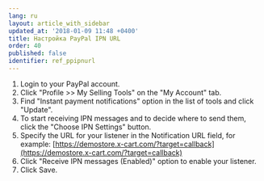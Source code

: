 ```yaml
---
lang: ru
layout: article_with_sidebar
updated_at: '2018-01-09 11:48 +0400'
title: Настройка PayPal IPN URL
order: 40
published: false
identifier: ref_ppipnurl
---
```

1. Login to your PayPal account.
2. Click "Profile >> My Selling Tools" on the "My Account" tab.
3. Find "Instant payment notifications" option in the list of tools and click "Update".
4. To start receiving IPN messages and to decide where to send them, click the "Choose IPN Settings" button.
5. Specify the URL for your listener in the Notification URL field, for example:
[https://demostore.x-cart.com/?target=callback](https://demostore.x-cart.com/?target=callback)
6. Click "Receive IPN messages (Enabled)" option to enable your listener.
7. Click Save.